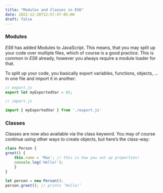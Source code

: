 ```yaml
---
title: "Modules and Classes in ES6"
date: 2022-12-26T12:57:57-05:00
draft: false
---
```


### Modules

*ES6* has added Modules to JavaScript. This means, that you may split up your code over multiple files, which of course is a good practice. This is common in *ES6* already, however you always require a module loader for that. 

To split up your code, you basically export variables, functions, objects, ... in one file and import it in another:

```javascript 
// export.js
export let myExportedVar = 42;

// import.js

import { myExportedVar } from './export.js'
```

### Classes

Classes are now also available via the class keyword. You may of course continue using other ways to create objects, but here’s the class-way:

```javascript 
class Person {
greet() {
    this.name = 'Max'; // this is how you set up properties!
    console.log('Hello!');
    }
}

let person = new Person();
person.greet(); // prints ‘Hello!’
```

